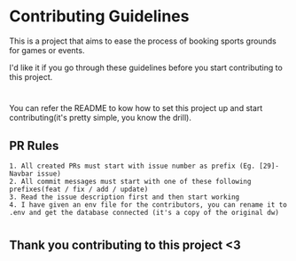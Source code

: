 # Contributing Guidelines

This is a project that aims to ease the process of booking sports grounds for games or events.

I'd like it if you go through these guidelines before you start contributing to this project.

#

You can refer the README to kow how to set this project up and start contributing(it's pretty simple, you know the drill).

## PR Rules

    1. All created PRs must start with issue number as prefix (Eg. [29]-Navbar issue)
    2. All commit messages must start with one of these following prefixes(feat / fix / add / update)
    3. Read the issue description first and then start working
    4. I have given an env file for the contributors, you can rename it to .env and get the database connected (it's a copy of the original dw)

#

## Thank you contributing to this project <3
